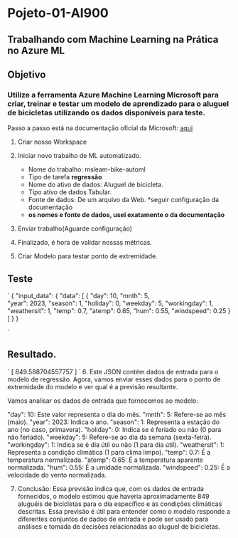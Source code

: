 # Pojeto-01-AI900
## Trabalhando com Machine Learning na Prática no Azure ML
## Objetivo
### Utilize a ferramenta Azure Machine Learning Microsoft para criar, treinar e testar um modelo de aprendizado para o aluguel de bicicletas utilizando os dados disponíveis para teste.


Passo a passo está na documentação oficial da Microsoft: [aqui](https://microsoftlearning.github.io/mslearn-ai-fundamentals/Instructions/Labs/01-machine-learning.html)

1. Criar nosso Workspace 
2. Iniciar novo trabalho de ML automatizado. 
    * Nome do trabalho: msleam-bike-automl
    * Tipo de tarefa **regressão**
    * Nome do ativo de dados: Aluguel de bicicleta.
    * Tipo ativo de dados Tabular.
    * Fonte de dados: De um arquivo da Web.
    *seguir configuração da documentação 
    * **os nomes e fonte de dados, usei exatamente o da documentação**


3. Enviar trabalho(Aguarde configuração)
4. Finalizado, é hora de validar nossas métricas.
5. Criar Modelo para testar ponto de extremidade.

## Teste
´
{
  "input_data": {
    "data": [
       {
         "day": 10,
         "mnth": 5,   
         "year": 2023,
         "season": 1,
         "holiday": 0,
         "weekday": 5,
         "workingday": 1,
         "weathersit": 1, 
         "temp": 0.7, 
         "atemp": 0.65,
         "hum": 0.55,
         "windspeed": 0.25 
       }
     ]
  }
}

´
## Resultado.
´
[
  849.588704557757
]
´
6. Este JSON contém dados de entrada para o modelo de regressão. Agora, vamos enviar esses dados para o ponto de extremidade do modelo e ver qual é a previsão resultante.

Vamos analisar os dados de entrada que fornecemos ao modelo:

"day": 10: Este valor representa o dia do mês.
"mnth": 5: Refere-se ao mês (maio).
"year": 2023: Indica o ano.
"season": 1: Representa a estação do ano (no caso, primavera).
"holiday": 0: Indica se é feriado ou não (0 para não feriado).
"weekday": 5: Refere-se ao dia da semana (sexta-feira).
"workingday": 1: Indica se é dia útil ou não (1 para dia útil).
"weathersit": 1: Representa a condição climática (1 para clima limpo).
"temp": 0.7: É a temperatura normalizada.
"atemp": 0.65: É a temperatura aparente normalizada.
"hum": 0.55: É a umidade normalizada.
"windspeed": 0.25: É a velocidade do vento normalizada.

7. Conclusão:
Essa previsão indica que, com os dados de entrada fornecidos, o modelo estimou que haveria aproximadamente  849 aluguéis de bicicletas para o dia específico e as condições climáticas descritas. Essa previsão é útil para entender como o modelo responde a diferentes conjuntos de dados de entrada e pode ser usado para análises e tomada de decisões relacionadas ao aluguel de bicicletas.
